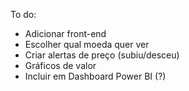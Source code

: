 To do:
- Adicionar front-end
- Escolher qual moeda quer ver
- Criar alertas de preço (subiu/desceu)
- Gráficos de valor
- Incluir em Dashboard Power BI (?)
